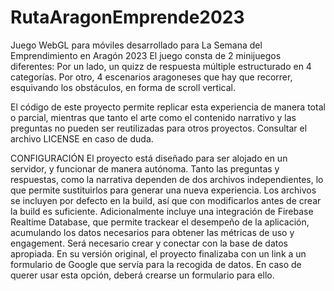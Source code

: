 # RutaAragonEmprende2023
Juego WebGL para móviles desarrollado para La Semana del Emprendimiento en Aragón 2023
El juego consta de 2 minijuegos diferentes:
Por un lado, un quizz de respuesta múltiple estructurado en 4 categorías.
Por otro, 4 escenarios aragoneses que hay que recorrer, esquivando los obstáculos, en forma de scroll vertical.

El código de este proyecto permite replicar esta experiencia de manera total o parcial, mientras que tanto el arte como el contenido narrativo y las preguntas no pueden ser reutilizadas para otros proyectos. Consultar el archivo LICENSE en caso de duda.

CONFIGURACIÓN
El proyecto está diseñado para ser alojado en un servidor, y funcionar de manera autónoma. Tanto las preguntas y respuestas, como la narrativa dependen de dos archivos independientes, lo que permite sustituirlos para generar una nueva experiencia. Los archivos se incluyen por defecto en la build, así que con modificarlos antes de crear la build es suficiente.
Adicionalmente incluye una integración de Firebase Realtime Database, que permite trackear el desempeño de la aplicación, acumulando los datos necesarios para obtener las métricas de uso y engagement. Será necesario crear y conectar con la base de datos apropiada.
En su versión original, el proyecto finalizaba con un link a un formulario de Google que servía para la recogida de datos. En caso de querer usar esta opción, deberá crearse un formulario para ello.
